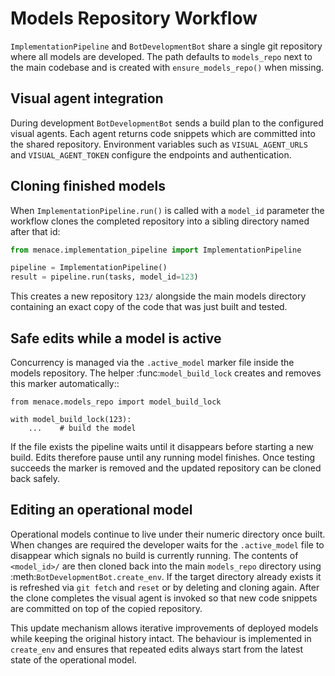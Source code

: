 # Models Repository Workflow

`ImplementationPipeline` and `BotDevelopmentBot` share a single git repository where all models are developed. The path defaults to `models_repo` next to the main codebase and is created with `ensure_models_repo()` when missing.

## Visual agent integration

During development `BotDevelopmentBot` sends a build plan to the configured visual agents. Each agent returns code snippets which are committed into the shared repository. Environment variables such as `VISUAL_AGENT_URLS` and `VISUAL_AGENT_TOKEN` configure the endpoints and authentication.

## Cloning finished models

When `ImplementationPipeline.run()` is called with a `model_id` parameter the workflow clones the completed repository into a sibling directory named after that id:

```python
from menace.implementation_pipeline import ImplementationPipeline

pipeline = ImplementationPipeline()
result = pipeline.run(tasks, model_id=123)
```

This creates a new repository `123/` alongside the main models directory containing an exact copy of the code that was just built and tested.

## Safe edits while a model is active

Concurrency is managed via the `.active_model` marker file inside the models repository. The helper :func:`model_build_lock` creates and removes this marker automatically::

    from menace.models_repo import model_build_lock

    with model_build_lock(123):
        ...    # build the model

If the file exists the pipeline waits until it disappears before starting a new build. Edits therefore pause until any running model finishes. Once testing succeeds the marker is removed and the updated repository can be cloned back safely.

## Editing an operational model

Operational models continue to live under their numeric directory once built. When
changes are required the developer waits for the `.active_model` file to disappear
which signals no build is currently running. The contents of `<model_id>/` are then
cloned back into the main `models_repo` directory using :meth:`BotDevelopmentBot.create_env`.
If the target directory already exists it is refreshed via `git fetch` and `reset`
or by deleting and cloning again. After the clone completes the visual agent is
invoked so that new code snippets are committed on top of the copied repository.

This update mechanism allows iterative improvements of deployed models while
keeping the original history intact. The behaviour is implemented in
``create_env`` and ensures that repeated edits always start from the latest
state of the operational model.

